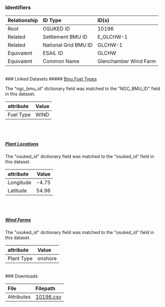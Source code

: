 ### Identifiers

| Relationship   | ID Type              | ID(s)                 |
|:---------------|:---------------------|:----------------------|
| Root           | OSUKED ID            | 10196                 |
| Related        | Settlement BMU ID    | E_GLCHW-1             |
| Related        | National Grid BMU ID | GLCHW-1               |
| Equivalent     | ESAIL ID             | GLCHW                 |
| Equivalent     | Common Name          | Glenchamber Wind Farm |

<br>
### Linked Datasets
##### <a href="https://raw.githubusercontent.com/OSUKED/Dictionary-Datasets/main/datasets/bmu-fuel-types/datapackage.json">Bmu Fuel Types</a>



The "ngc_bmu_id" dictionary field was matched to the "NGC_BMU_ID" field in this dataset.

| attribute   | Value   |
|:------------|:--------|
| Fuel Type   | WIND    |

<br><br>
##### <a href="https://raw.githubusercontent.com/OSUKED/Dictionary-Datasets/main/datasets/plant-locations/datapackage.json">Plant Locations</a>



The "osuked_id" dictionary field was matched to the "osuked_id" field in this dataset.

| attribute   |   Value |
|:------------|--------:|
| Longitude   |   -4.75 |
| Latitude    |   54.96 |

<br><br>
##### <a href="https://raw.githubusercontent.com/OSUKED/Dictionary-Datasets/main/datasets/wind-farms/datapackage.json">Wind Farms</a>



The "osuked_id" dictionary field was matched to the "osuked_id" field in this dataset.

| attribute   | Value   |
|:------------|:--------|
| Plant Type  | onshore |


<br>
### Downloads


| File       | Filepath                                                                              |
|:-----------|:--------------------------------------------------------------------------------------|
| Attributes | [10196.csv](https://osuked.github.io/Power-Station-Dictionary/object_attrs/10196.csv) |
